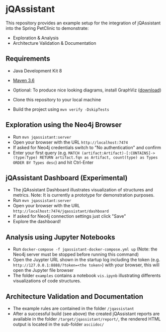 # jQAssistant

This repository provides an example setup for the integration of jQAssistant into the Spring PetClinic to demonstrate:

* Exploration & Analysis
* Architecture Validation & Documentation

## Requirements

* Java Development Kit 8
* [Maven 3.6](https://maven.apache.org/)
* Optional: To produce nice looking diagrams, install GraphViz ([download](https://www.graphviz.org/download/))

* Clone this repository to your local machine
* Build the project using `mvn verify -DskipTests`

## Exploration using the Neo4j Browser

* Run `mvn jqassistant:server`
* Open your browser with the URL `http://localhost:7474`
* If asked for Neo4j credentials switch to "No authentication" and confirm
* Enter your first query (e.g. `MATCH (artifact:Artifact)-[:CONTAINS]->(type:Type) RETURN artifact.fqn as Artifact, count(type) as Types ORDER BY Types desc`) and hit Ctrl-Enter

## jQAssistant Dashboard (Experimental)
* The jQAssistant Dashboard illustrates visualization of structures and metrics. Note: It is currently a prototype for demonstration purposes.
* Run `mvn jqassistant:server`
* Open your browser with the URL `http://localhost:7474/jqassistant/dashboard`
* If asked for Neo4j connection settings just click "Save"
* Explore the dashboard!

## Analysis using Jupyter Notebooks

* Run `docker-compose -f jqassistant-docker-compose.yml up` (Note: the Neo4j server must be stopped before running this command)
* Open the Juypter URL shown in the startup log including the token (e.g. `http://127.0.0.1:8888/?token=<the token>`) with your browser, this will open the Jupyter file browser
* The folder `examples` contains a notebook `vis.ipynb` illustrating differents visualizations of code structures.

## Architecture Validation and Documentation

* The example rules are contained in the folder `/jqassistant`
* After a successful build (see above) the created jQAssistant reports are available in the folder `/target/jqassistant/report/`, the rendered HTML output is located in the sub-folder `asciidoc/`
